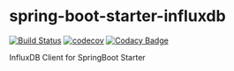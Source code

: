 # spring-boot-starter-influxdb

[![Build Status](https://travis-ci.org/brains-platform/spring-boot-starter-influxdb.svg?branch=master)](https://travis-ci.org/brains-platform/spring-boot-starter-influxdb)
[![codecov](https://codecov.io/gh/brains-platform/spring-boot-starter-influxdb/branch/master/graph/badge.svg)](https://codecov.io/gh/brains-platform/spring-boot-starter-influxdb)
[![Codacy Badge](https://api.codacy.com/project/badge/Grade/6ae034294c8e4075877b1c3b1cb9258f)](https://app.codacy.com/app/dagmom/spring-boot-starter-influxdb?utm_source=github.com&utm_medium=referral&utm_content=brains-platform/spring-boot-starter-influxdb&utm_campaign=Badge_Grade_Dashboard)

InfluxDB Client for SpringBoot Starter
